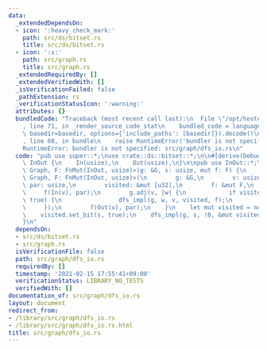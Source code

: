 ```yaml
---
data:
  _extendedDependsOn:
  - icon: ':heavy_check_mark:'
    path: src/ds/bitset.rs
    title: src/ds/bitset.rs
  - icon: ':x:'
    path: src/graph.rs
    title: src/graph.rs
  _extendedRequiredBy: []
  _extendedVerifiedWith: []
  _isVerificationFailed: false
  _pathExtension: rs
  _verificationStatusIcon: ':warning:'
  attributes: {}
  bundledCode: "Traceback (most recent call last):\n  File \"/opt/hostedtoolcache/Python/3.9.1/x64/lib/python3.9/site-packages/onlinejudge_verify/documentation/build.py\"\
    , line 71, in _render_source_code_stat\n    bundled_code = language.bundle(stat.path,\
    \ basedir=basedir, options={'include_paths': [basedir]}).decode()\n  File \"/opt/hostedtoolcache/Python/3.9.1/x64/lib/python3.9/site-packages/onlinejudge_verify/languages/user_defined.py\"\
    , line 68, in bundle\n    raise RuntimeError('bundler is not specified: {}'.format(path.as_posix()))\n\
    RuntimeError: bundler is not specified: src/graph/dfs_io.rs\n"
  code: "pub use super::*;\nuse crate::ds::bitset::*;\n\n#[derive(Debug)]\npub enum\
    \ InOut {\n    In(usize),\n    Out(usize),\n}\n\npub use InOut::*;\n\npub fn dfs_io<G:\
    \ Graph, F: FnMut(InOut, usize)>(g: &G, s: usize, mut f: F) {\n    fn dfs_impl<G:\
    \ Graph, F: FnMut(InOut, usize)>(\n        g: &G,\n        v: usize,\n       \
    \ par: usize,\n        visited: &mut [u32],\n        f: &mut F,\n    ) {\n   \
    \     f(In(v), par);\n        g.adj(v, |w| {\n            if visited.modify_bit(w,\
    \ true) {\n                dfs_impl(g, w, v, visited, f);\n            }\n   \
    \     });\n        f(Out(v), par);\n    }\n    let mut visited = new_bitset(g.len());\n\
    \    visited.set_bit(s, true);\n    dfs_impl(g, s, !0, &mut visited, &mut f);\n\
    }\n"
  dependsOn:
  - src/ds/bitset.rs
  - src/graph.rs
  isVerificationFile: false
  path: src/graph/dfs_io.rs
  requiredBy: []
  timestamp: '2021-02-15 17:55:41+09:00'
  verificationStatus: LIBRARY_NO_TESTS
  verifiedWith: []
documentation_of: src/graph/dfs_io.rs
layout: document
redirect_from:
- /library/src/graph/dfs_io.rs
- /library/src/graph/dfs_io.rs.html
title: src/graph/dfs_io.rs
---
```

